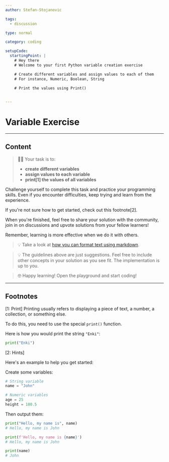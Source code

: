 ```yaml
---
author: Stefan-Stojanovic

tags:
  - discussion

type: normal

category: coding

setupCode:
  startingPoint: |
    # Hey there
    # Welcome to your first Python variable creation exercise

    # Create different variables and assign values to each of them
    # For instance, Numeric, Boolean, String
    
    # Print the values using Print()


---
```


# Variable Exercise

---

## Content

> 👩‍💻 Your task is to:
> - **create different variables**
> - **assign values to each variable**
> - **print[1] the values of all variables**

Challenge yourself to complete this task and practice your programming skills. Even if you encounter difficulties, keep trying and learn from the experience.

If you're not sure how to get started, check out this footnote[2].

When you're finished, feel free to share your solution with the community, join in on discussions and upvote solutions from your fellow learners!

Remember, learning is more effective when we do it with others.

> 💡 Take a look at [how you can format text using markdown](https://www.enki.com/glossary/general/markdown-formatting).

> 💡 The guidelines above are just suggestions. Feel free to include other concepts in your solution as you see fit. The implementation is up to you.

> 🤓 Happy learning! Open the playground and start coding!

---

## Footnotes

[1: Print]
Printing usually refers to displaying a piece of text, a number, a collection, or something else.

To do this, you need to use the special `print()` function.

Here is how you would print the string `"Enki"`:

```python
print("Enki")
```

[2: Hints]

Here's an example to help you get started:

Create some variables:
```python
# String variable
name = "John"

# Numeric variables
age = 25
height = 180.5
```

Then output them:
```python
print("Hello, my name is", name)
# Hello, my name is John

print(f'Hello, my name is {name}')
# Hello, my name is John

print(name)
# John
```
